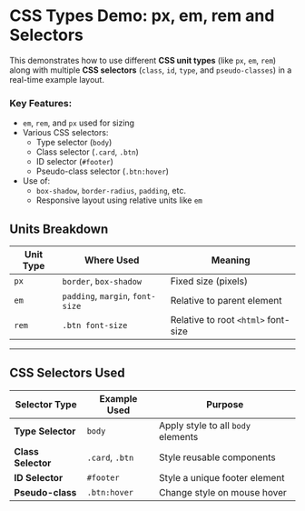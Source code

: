 #  CSS Types Demo: px, em, rem and Selectors

This demonstrates how to use different **CSS unit types** (like `px`, `em`, `rem`) along with multiple **CSS selectors** (`class`, `id`, `type`, and `pseudo-classes`) in a real-time example layout.


### Key Features:
- `em`, `rem`, and `px` used for sizing
- Various CSS selectors:
  -  Type selector (`body`)
  -  Class selector (`.card`, `.btn`)
  -  ID selector (`#footer`)
  -  Pseudo-class selector (`.btn:hover`)
- Use of:
  - `box-shadow`, `border-radius`, `padding`, etc.
  - Responsive layout using relative units like `em`

##  Units Breakdown

| Unit Type | Where Used                | Meaning                                 |
|-----------|---------------------------|------------------------------------------|
| `px`      | `border`, `box-shadow`    | Fixed size (pixels)                      |
| `em`      | `padding`, `margin`, `font-size` | Relative to parent element              |
| `rem`     | `.btn font-size`          | Relative to root `<html>` font-size      |

---

##  CSS Selectors Used

| Selector Type      | Example Used          | Purpose                                |
|--------------------|-----------------------|----------------------------------------|
| **Type Selector**  | `body`                | Apply style to all `body` elements     |
| **Class Selector** | `.card`, `.btn`       | Style reusable components              |
| **ID Selector**    | `#footer`             | Style a unique footer element          |
| **Pseudo-class**   | `.btn:hover`          | Change style on mouse hover            |

